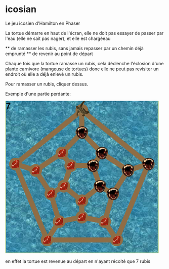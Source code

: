 # icosian
Le jeu icosien d'Hamilton en Phaser

La tortue démarre en haut de l'écran, elle ne doit pas essayer de passer par 
l'eau (elle ne sait pas nager), et elle est chargéeau

** de ramasser les rubis, sans jamais repasser par un chemin déjà emprunté
** de revenir au point de départ

Chaque fois que la tortue ramasse un rubis, cela déclenche l'éclosion d'une 
plante carnivore (mangeuse de tortues) donc elle ne peut pas revisiter un 
endroit où elle a déjà enlevé un rubis.


Pour ramasser un rubis, cliquer dessus.


Exemple d'une partie perdante:

![hamiltonien](https://raw.githubusercontent.com/AlainBusser/icosian/master/icosienMD.png)

en effet la tortue est revenue au départ en n'ayant récolté que 7 rubis